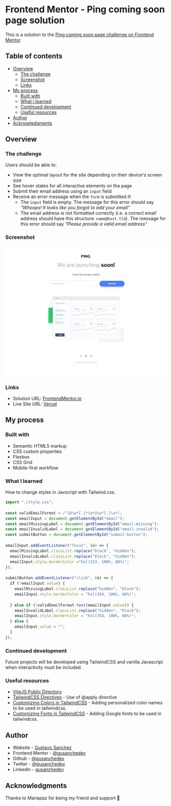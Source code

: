 # Frontend Mentor - Ping coming soon page solution

This is a solution to the [Ping coming soon page challenge on Frontend Mentor](https://www.frontendmentor.io/challenges/ping-single-column-coming-soon-page-5cadd051fec04111f7b848da).

## Table of contents

- [Overview](#overview)
  - [The challenge](#the-challenge)
  - [Screenshot](#screenshot)
  - [Links](#links)
- [My process](#my-process)
  - [Built with](#built-with)
  - [What I learned](#what-i-learned)
  - [Continued development](#continued-development)
  - [Useful resources](#useful-resources)
- [Author](#author)
- [Acknowledgments](#acknowledgments)

## Overview

### The challenge

Users should be able to:

- View the optimal layout for the site depending on their device's screen size
- See hover states for all interactive elements on the page
- Submit their email address using an `input` field
- Receive an error message when the `form` is submitted if:
	- The `input` field is empty. The message for this error should say *"Whoops! It looks like you forgot to add your email"*
	- The email address is not formatted correctly (i.e. a correct email address should have this structure: `name@host.tld`). The message for this error should say *"Please provide a valid email address"*

### Screenshot

![](images/ScreenshotPingComingSoonPage.png)

### Links

- Solution URL: [FrontendMentor.io](https://www.frontendmentor.io/solutions/ping-single-column-coming-soon-page-a7JpGUOhV)
- Live Site URL: [Vercel](https://prj-03-ping-single-column-coming-soon-page.vercel.app/)

## My process

### Built with

- Semantic HTML5 markup
- CSS custom properties
- Flexbox
- CSS Grid
- Mobile-first workflow

### What I learned

How to change styles in Javscript with Tailwind.css.

```js
import "./style.css";

const validEmailFormat = /^\D\w*[.]*\w*@\w*[.]\w*/;
const emailInput = document.getElementById("email");
const emailMissingLabel = document.getElementById("email-missing");
const emailInvalidLabel = document.getElementById("email-invalid");
const submitButton = document.getElementById("submit-button");

emailInput.addEventListener("focus", (e) => {
  emailMissingLabel.classList.replace("block", "hidden");
  emailInvalidLabel.classList.replace("block", "hidden");
  emailInput.style.borderColor ="hsl(223, 100%, 88%)";
});

submitButton.addEventListener("click", (e) => {
  if (!emailInput.value) {
    emailMissingLabel.classList.replace("hidden", "block");
    emailInput.style.borderColor = "hsl(354, 100%, 66%)";

  } else if (!validEmailFormat.test(emailInput.value)) {
    emailInvalidLabel.classList.replace("hidden", "block");
    emailInput.style.borderColor = "hsl(354, 100%, 66%)";
  } else {
    emailInput.value = "";
  }
});
```

### Continued development

Future projects will be developed using TailwindCSS and vanilla Javascript when interactivity must be included.

### Useful resources

- [ViteJS Public Directory](https://vitejs.dev/guide/assets.html#the-public-directory)
- [TailwindCSS Directives](https://tailwindcss.com/docs/functions-and-directives) - Use of @apply directive
- [Customizing Colors in TailwindCSS](https://tailwindcss.com/docs/customizing-colors) - Adding personalized color names to be used in tailwindcss.
- [Customizing Fonts in TailwindCSS](https://tailwindcss.com/docs/font-family#using-custom-values) - Adding Google fonts to be used in tailwindcss.

## Author

- Website - [Gustavo Sanchez](https://www.gusanche.dev)
- Frontend Mentor - [@gusanchedev](https://www.frontendmentor.io/profile/gusanchedev)
- Github - [@gusanchedev](https://www.github.com/gusanchedev)
- Twitter - [@gusanchedev](https://www.twitter.com/gusanchedev)
- Linkedin - [gusanchedev](https://www.linkedin.com/in/gusanchedev/)

## Acknowledgments

Thanks to Mariapaz for being my friend and support 💙
